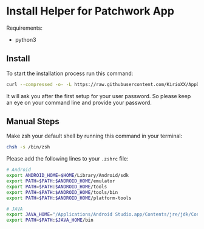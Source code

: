 # Install Helper for Patchwork App

Requirements:
* python3

## Install
To start the installation process run this command:

```sh
curl --compressed -o- -L https://raw.githubusercontent.com/KirioXX/AppDepInstaller/main/main.sh | bash
```

It will ask you after the first setup for your user password.
So please keep an eye on your command line and provide your password.

## Manual Steps
Make zsh your default shell by running this command in your terminal:
```sh
chsh -s /bin/zsh
```

Please add the following lines to your `.zshrc` file:
```sh
# Android
export ANDROID_HOME=$HOME/Library/Android/sdk
export PATH=$PATH:$ANDROID_HOME/emulator
export PATH=$PATH:$ANDROID_HOME/tools
export PATH=$PATH:$ANDROID_HOME/tools/bin
export PATH=$PATH:$ANDROID_HOME/platform-tools

# JAVA
export JAVA_HOME="/Applications/Android Studio.app/Contents/jre/jdk/Contents/Home"
export PATH=$PATH:$JAVA_HOME/bin
```
